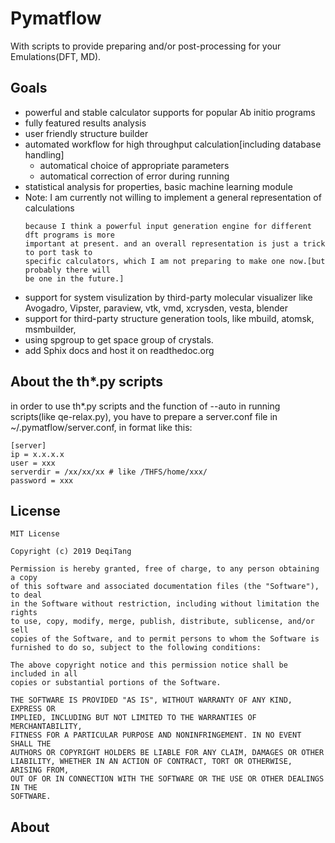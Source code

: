 # Pymatflow

With scripts to provide preparing and/or post-processing for your Emulations(DFT, MD).

## Goals
* powerful and stable calculator supports for popular Ab initio programs
* fully featured results analysis
* user friendly structure builder
* automated workflow for high throughput calculation[including database handling]
  * automatical choice of appropriate parameters
  * automatical correction of error during running
* statistical analysis for properties, basic machine learning module
* Note: I am currently not willing to implement a general representation of calculations
    ```
    because I think a powerful input generation engine for different dft programs is more
    important at present. and an overall representation is just a trick to port task to
    specific calculators, which I am not preparing to make one now.[but probably there will
    be one in the future.]
    ```
* support for system visulization by third-party molecular visualizer like Avogadro, Vipster, paraview, vtk, vmd, xcrysden, vesta, blender
* support for third-party structure generation tools, like mbuild, atomsk, msmbuilder,
* using spgroup to get space group of crystals.
* add Sphix docs and host it on readthedoc.org



## About the th\*.py scripts
in order to use th\*.py scripts and the function of --auto in running scripts(like qe-relax.py), you have to prepare a server.conf file in ~/.pymatflow/server.conf, in format like this:
```
[server]
ip = x.x.x.x
user = xxx
serverdir = /xx/xx/xx # like /THFS/home/xxx/
password = xxx
```

## License
```
MIT License

Copyright (c) 2019 DeqiTang

Permission is hereby granted, free of charge, to any person obtaining a copy
of this software and associated documentation files (the "Software"), to deal
in the Software without restriction, including without limitation the rights
to use, copy, modify, merge, publish, distribute, sublicense, and/or sell
copies of the Software, and to permit persons to whom the Software is
furnished to do so, subject to the following conditions:

The above copyright notice and this permission notice shall be included in all
copies or substantial portions of the Software.

THE SOFTWARE IS PROVIDED "AS IS", WITHOUT WARRANTY OF ANY KIND, EXPRESS OR
IMPLIED, INCLUDING BUT NOT LIMITED TO THE WARRANTIES OF MERCHANTABILITY,
FITNESS FOR A PARTICULAR PURPOSE AND NONINFRINGEMENT. IN NO EVENT SHALL THE
AUTHORS OR COPYRIGHT HOLDERS BE LIABLE FOR ANY CLAIM, DAMAGES OR OTHER
LIABILITY, WHETHER IN AN ACTION OF CONTRACT, TORT OR OTHERWISE, ARISING FROM,
OUT OF OR IN CONNECTION WITH THE SOFTWARE OR THE USE OR OTHER DEALINGS IN THE
SOFTWARE.
```

## About
